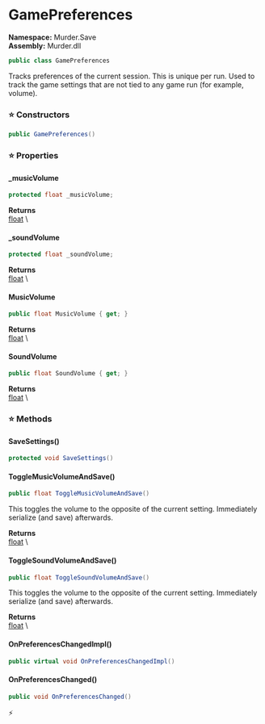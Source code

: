 # GamePreferences

**Namespace:** Murder.Save \
**Assembly:** Murder.dll

```csharp
public class GamePreferences
```

Tracks preferences of the current session. This is unique per run.
            Used to track the game settings that are not tied to any game run (for example, volume).

### ⭐ Constructors
```csharp
public GamePreferences()
```

### ⭐ Properties
#### _musicVolume
```csharp
protected float _musicVolume;
```

**Returns** \
[float](https://learn.microsoft.com/en-us/dotnet/api/System.Single?view=net-7.0) \
#### _soundVolume
```csharp
protected float _soundVolume;
```

**Returns** \
[float](https://learn.microsoft.com/en-us/dotnet/api/System.Single?view=net-7.0) \
#### MusicVolume
```csharp
public float MusicVolume { get; }
```

**Returns** \
[float](https://learn.microsoft.com/en-us/dotnet/api/System.Single?view=net-7.0) \
#### SoundVolume
```csharp
public float SoundVolume { get; }
```

**Returns** \
[float](https://learn.microsoft.com/en-us/dotnet/api/System.Single?view=net-7.0) \
### ⭐ Methods
#### SaveSettings()
```csharp
protected void SaveSettings()
```

#### ToggleMusicVolumeAndSave()
```csharp
public float ToggleMusicVolumeAndSave()
```

This toggles the volume to the opposite of the current setting.
            Immediately serialize (and save) afterwards.

**Returns** \
[float](https://learn.microsoft.com/en-us/dotnet/api/System.Single?view=net-7.0) \

#### ToggleSoundVolumeAndSave()
```csharp
public float ToggleSoundVolumeAndSave()
```

This toggles the volume to the opposite of the current setting.
            Immediately serialize (and save) afterwards.

**Returns** \
[float](https://learn.microsoft.com/en-us/dotnet/api/System.Single?view=net-7.0) \

#### OnPreferencesChangedImpl()
```csharp
public virtual void OnPreferencesChangedImpl()
```

#### OnPreferencesChanged()
```csharp
public void OnPreferencesChanged()
```



⚡